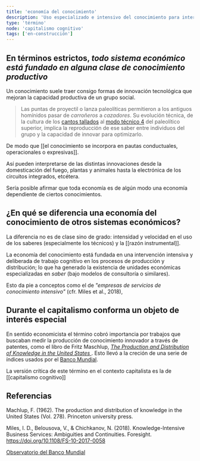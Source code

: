 ```yaml
---
title: 'economía del conocimiento'
description: 'Uso especializado e intensivo del conocimiento para intervenir los procesos de producción y distribución de bienes y servicios'
type: 'término'
node: 'capitalismo cognitivo'
tags: ['en-construcción']
---
```


## En términos estrictos, *todo sistema económico está fundado en alguna clase de conocimiento productivo*

Un conocimiento suele traer consigo formas de innovación tecnológica que mejoran la capacidad productiva de un grupo social.

> Las puntas de proyectil o lanza paleolíticas permitieron a los antiguos homínidos pasar de *carroñeros* a *cazadores*. Su evolución técnica, de la cultura de los [cantos tallados](https://es.wikipedia.org/wiki/Canto_tallado) al [modo técnico 4](http://roble.pntic.mec.es/fpef0013/prehistoriaparaprincipiantes/Modo%204.html) del paleolítico superior, implica la reproducción de ese saber entre individuos del grupo y la capacidad de innovar para optimizarlo.

De modo que [[el conocimiento se incorpora en pautas conductuales, operacionales o expresivas]].

Así pueden interpretarse de las distintas innovaciones desde la domesticación del fuego, plantas y animales hasta la electrónica de los circuitos integrados, etcétera.

Sería posible afirmar que toda economía es de algún modo una economía dependiente de ciertos conocimientos.

## ¿En qué se diferencia una economía del conocimiento de otros sistemas económicos?

La diferencia no es de clase sino de grado: intensidad y velocidad en el uso de los saberes (especialmente los técnicos) y la [[razón instrumental]].

La economía del conocimiento está fundada en una intervención intensiva y deliberada de trabajo cognitivo en los procesos de producción y distribución; lo que ha generado la existencia de unidades económicas especializadas en *saber* (bajo modelos de consultoría o similares).

Esto da pie a conceptos como el de *"empresas de servicios de conocimiento intensivo"* (cfr. Miles et al., 2018),

## Durante el capitalismo conforma un objeto de interés especial

En sentido economicista el término cobró importancia por trabajos que buscaban medir la producción de conocimiento innovador a través de patentes, como el libro de Fritz Maschlup, *[The Production and Distribution of Knowledge in the United States ](https://press.princeton.edu/books/paperback/9780691003566/the-production-and-distribution-of-knowledge-in-the-united-states)*. Esto llevó a la creción de una serie de índices usados por el [Banco Mundial](http://www.observatorioabaco.es/post_conocimiento/banco_mundial).

La versión crítica de este término en el contexto capitalista es la de [[capitalismo cognitivo]]

## Referencias

Machlup, F. (1962). The production and distribution of knowledge in the United States (Vol. 278). Princeton university press.

Miles, I. D., Belousova, V., & Chichkanov, N. (2018). Knowledge-Intensive Business Services: Ambiguities and Continuities. Foresight. https://doi.org/10.1108/FS-10-2017-0058

[Observatorio del Banco Mundial](http://www.observatorioabaco.es/post_conocimiento/banco_mundial)